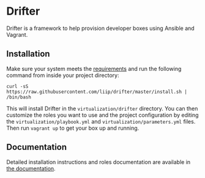 Drifter
=======

Drifter is a framework to help provision developer boxes using Ansible and Vagrant.


Installation
------------

Make sure your system meets the [requirements](https://liip-drifter.readthedocs.io/en/stable/requirements.html) and
run the following command from inside your project directory:

```
curl -sS https://raw.githubusercontent.com/liip/drifter/master/install.sh | /bin/bash
```

This will install Drifter in the `virtualization/drifter` directory. You can then customize the roles you want to use
and the project configuration by editing the `virtualization/playbook.yml` and `virtualization/parameters.yml` files.
Then run `vagrant up` to get your box up and running.

Documentation
-------------

Detailed installation instructions and roles documentation are available in
[the documentation](https://liip-drifter.readthedocs.io/en/latest/#usage).

